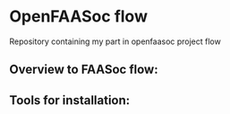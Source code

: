 # OpenFAASoc flow
Repository containing my part in openfaasoc project flow


## Overview to FAASoc flow:




## Tools for installation:
